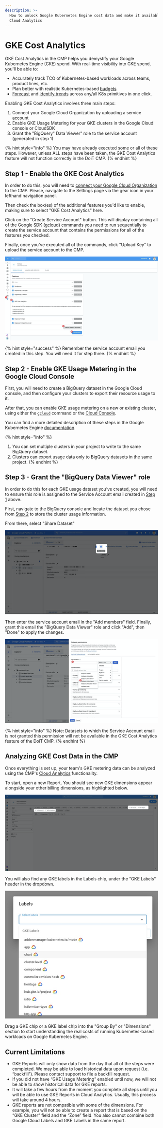 ```yaml
---
description: >-
  How to unlock Google Kubernetes Engine cost data and make it available in
  Cloud Analytics
---
```


# GKE Cost Analytics

GKE Cost Analytics in the CMP helps you demystify your Google Kubernetes Engine \(GKE\) spend. With real-time visibility into GKE spend, you'll be able to:

* Accurately track TCO of Kubernetes-based workloads across teams, product lines, etc.
* Plan better with realistic Kubernetes-based [budgets](manage-budgets.md) 
* [Forecast](forecasting.md) and [identify trends](trend-analysis.md) across any/all K8s primitives in one click.

Enabling GKE Cost Analytics involves three main steps:

1. Connect your Google Cloud Organization by uploading a service account
2. Enable GKE Usage Metering for your GKE clusters in the Google Cloud console or CloudSDK
3. Grant the "BigQuery" Data Viewer" role to the service account \(generated in step 1\)

{% hint style="info" %}
You may have already executed some or all of these steps. However, unless ALL steps have been taken, the GKE Cost Analytics feature will not function correctly in the DoiT CMP.
{% endhint %}

## Step 1 - Enable the GKE Cost Analytics

In order to do this, you will need to [connect your Google Cloud Organization](../google-cloud/connect-google-cloud-service-account.md) to the CMP. Please, navigate to the Settings page via the gear icon in your lefthand navigation panel. 

Then check the box\(es\) of the additional features you'd like to enable, making sure to select "GKE Cost Analytics" here. 

Click on the "Create Service Account" button. This will display containing all of the Google SDK \([gcloud\)](https://cloud.google.com/sdk) commands you need to run sequentially to create the service account that contains the permissions for all of the features you checked.

Finally, once you've executed all of the commands, click "Upload Key" to upload the service account to the CMP.

![](../.gitbook/assets/image%20%2824%29.png)

{% hint style="success" %}
Remember the service account email you created in this step. You will need it for step three.
{% endhint %}

## Step 2 - Enable GKE Usage Metering in the Google Cloud Console

First, you will need to create a BigQuery dataset in the Google Cloud console, and then configure your clusters to export their resource usage to it.

After that, you can enable GKE usage metering on a new or existing cluster, using either the [`gcloud`](https://cloud.google.com/kubernetes-engine/docs/how-to/cluster-usage-metering#gcloud) command or the [Cloud Console](https://cloud.google.com/kubernetes-engine/docs/how-to/cluster-usage-metering#console).

You can find a more detailed description of these steps in the Google Kubernetes Engine [documentation](https://cloud.google.com/kubernetes-engine/docs/how-to/cluster-usage-metering#enabling).

{% hint style="info" %}
1. You can set multiple clusters in your project to write to the same BigQuery dataset.
2. Clusters can export usage data only to BigQuery datasets in the same project.
{% endhint %}

## Step 3 - Grant the "BigQuery Data Viewer" role

In order to do this for each GKE usage dataset you’ve created, you will need to ensure this role is assigned to the Service Account email created in [Step 1](gke-cost-analytics.md#step-1-enable-the-gke-cost-analytics-feature-in-the-doit-cmp) above.

First, navigate to the BigQuery console and locate the dataset you chose from [Step 2](gke-cost-analytics.md#step-2-enable-gke-usage-metering-in-the-google-cloud-console) to store the cluster usage information.

From there, select "Share Dataset"

![](../.gitbook/assets/image%20%2823%29.png)

Then enter the service account email in the "Add members" field. Finally, grant this email the "BigQuery Data Viewer" role and click "Add", then "Done" to apply the changes.

![](../.gitbook/assets/image%20%2825%29.png)

{% hint style="info" %}
Note: Datasets to which the Service Account email is not granted this permission will not be available in the GKE Cost Analytics feature of the DoiT CMP.
{% endhint %}

## Analyzing GKE Cost Data in the CMP

Once everything is set up, your team's GKE metering data can be analyzed using the CMP's [Cloud Analytics](create-cloud-report.md) functionality.

To start, open a new Report. You should see new GKE dimensions appear alongside your other billing dimensions, as highlighted below.

![GKE billing dimensions you can analyze in Cloud Analytics Reports](../.gitbook/assets/image%20%2830%29.png)

You will also find any GKE labels in the Labels chip, under the "GKE Labels" header in the dropdown.

![](../.gitbook/assets/image%20%2829%29.png)

Drag a GKE chip or a GKE label chip into the "Group By" or "Dimensions" section to start understanding the real costs of running Kubernetes-based workloads on Google Kubernetes Engine.

## Current Limitations

* GKE Reports will only show data from the day that all of the steps were completed. We may be able to load historical data upon request \(i.e. “backfill”\). Please contact support to file a backfill request. 
* If you did not have “GKE Usage Metering” enabled until now, we will not be able to show historical data for GKE reports. 
* It will take a few hours from the moment you complete all steps until you will be able to use GKE Reports in Cloud Analytics. Usually, this process will take around 4 hours. 
* GKE reports are not compatible with some of the dimensions. For example, you will not be able to create a report that is based on the “GKE Cluster” field and the “Zone” field. You also cannot combine both Google Cloud Labels and GKE Labels in the same report.

